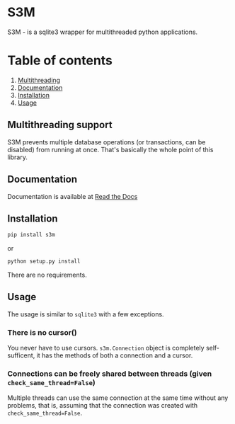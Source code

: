 # S3M
S3M - is a sqlite3 wrapper for multithreaded python applications.

# Table of contents
1. [Multithreading](#multithreading-support)
2. [Documentation](#documentation)
3. [Installation](#installation)
4. [Usage](#usage)

## Multithreading support
S3M prevents multiple database operations (or transactions, can be disabled) from running at once.
That's basically the whole point of this library.

## Documentation
Documentation is available at [Read the Docs](http://s3m.readthedocs.io)

## Installation
```bash
pip install s3m
```

or

```bash
python setup.py install
```
There are no requirements.

## Usage
The usage is similar to `sqlite3` with a few exceptions.

### There is no cursor()
You never have to use cursors. `s3m.Connection` object is completely self-sufficent, it has the methods of both a connection and a cursor.

### Connections can be freely shared between threads (given `check_same_thread=False`)
Multiple threads can use the same connection at the same time without any problems, that is, assuming that the connection was created with `check_same_thread=False`.
